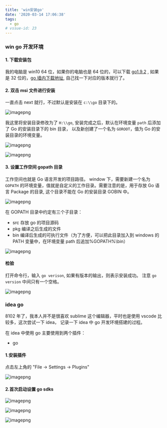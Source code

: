```yaml
---
title: 'win安装go'
date: '2020-03-14 17:06:38'
tags:
  - go
# vssue-id: 23
---
```


### win go 开发环境

#### 1. 下载安装包

我的电脑是 win10 64 位，如果你的电脑也是 64 位的，可以下载 [go1.9.2](https://www.golangtc.com/static/go/1.9.2/go1.9.2.windows-amd64.msi) , 如果是 32 位的，[go 墙内下载地址](http://www.golangtc.com/download), 自己找一下对应的版本就行了。

#### 2. 双击 msi 文件进行安装

一直点击 next 就行，不过默认是安装在 `c:\\go` 目录下的。

![imagepng](https://chatflow-files-cdn-1256085166.file.myqcloud.com/aHR0cDovL21lZGlhLnpoaWppYW56aGFuZy5jbi8vZmlsZS8yMDE4LzEwLzY1ODJmY2YxYTJiYzRlNmNiMDc0MjgyMDkxNWQ3ZjFhX2ltYWdlLnBuZw.png)

我这里将安装目录修改为了 `H:\\go`, 安装完成之后，默认在环境变量 `path` 后添加了 Go 的安装目录下的 bin 目录， 以及新创建了一个名为 `GOROOT`，值为 Go 的安装目录的环境变量。

![imagepng](https://chatflow-files-cdn-1256085166.file.myqcloud.com/aHR0cDovL21lZGlhLnpoaWppYW56aGFuZy5jbi8vZmlsZS8yMDE4LzEwLzlmZmQzMTRkNjU2ZjQ0YWQ4Mjg5MGQ1NmJkNmQxZjFlX2ltYWdlLnBuZw.png)

![imagepng](https://chatflow-files-cdn-1256085166.file.myqcloud.com/aHR0cDovL21lZGlhLnpoaWppYW56aGFuZy5jbi8vZmlsZS8yMDE4LzEwLzQwMGI1MzM4OTFhZDQ5ZWRhOWE4ZThiYWIxZTkwNjRlX2ltYWdlLnBuZw.png)

#### 3. 设置工作空间 gopath 目录

工作空间也就是 Go 语言开发的项目路径。 window 下，需要新建一个名为 `GOPATH` 的环境变量，值就是自定义的工作目录。需要注意的是，用于存放 Go 语言 Package 的目录, 这个目录不能在 Go 的安装目录 GOBIN 中。

![imagepng](https://chatflow-files-cdn-1256085166.file.myqcloud.com/aHR0cDovL21lZGlhLnpoaWppYW56aGFuZy5jbi8vZmlsZS8yMDE4LzEwL2E3MmE5MDM1NzIzNjRhZTI4N2Y4MWFjMzg1MzVlOTkxX2ltYWdlLnBuZw.png)

在 GOPATH 目录中约定有三个子目录：

- src 存放 go 的项目源码
- pkg 编译之后生成的文件
- bin 编译后生成的可执行文件（为了方便，可以把此目录加入到 windows 的 PATH 变量中，在环境变量 path 后追加%GOPATH%\bin）

![imagepng](https://chatflow-files-cdn-1256085166.file.myqcloud.com/aHR0cDovL21lZGlhLnpoaWppYW56aGFuZy5jbi8vZmlsZS8yMDE4LzEwL2YxMmVjNmFkZmI5OTQ2OTA4YzcyYzYyM2Y5ZTU2NTQzX2ltYWdlLnBuZw.png)

#### 检验

打开命令行，输入 `go verison`, 如果有版本的输出，则表示安装成功。 注意 `go version` 中间只有一个空格。

![imagepng](https://chatflow-files-cdn-1256085166.file.myqcloud.com/aHR0cDovL21lZGlhLnpoaWppYW56aGFuZy5jbi8vZmlsZS8yMDE4LzEwL2FlMGE3NWEwNzAwYjQxZTNiM2VhOWUzMjIxZTdmMTczX2ltYWdlLnBuZw.png)

### idea go

8102 年了，我本人并不是很喜欢 sublime 这个编辑器，平时也是使用 vscode 比较多，这次尝试一下 idea， 记录一下 idea 中 go 开发环境搭建的过程。

在 idea 中使用 go 主要使用到两个插件：

- go

#### 1.安装插件

点击左上角的 "File -> Settings -> Plugins"

![imagepng](https://chatflow-files-cdn-1256085166.file.myqcloud.com/aHR0cDovL21lZGlhLnpoaWppYW56aGFuZy5jbi8vZmlsZS8yMDE4LzEwL2U0ZWNlYjMxNjA4ZjQ2ODJiNjQ3NmE3ZWNlODQ4ZjRiX2ltYWdlLnBuZw.png)

#### 2.首次启动设置 go sdks

![imagepng](https://chatflow-files-cdn-1256085166.file.myqcloud.com/aHR0cDovL21lZGlhLnpoaWppYW56aGFuZy5jbi8vZmlsZS8yMDE4LzEwL2Y1Y2RlNmFlODg3OTQzZmNiOTllNmY3NDk5MGQzOGY4X2ltYWdlLnBuZw.png)

![imagepng](https://chatflow-files-cdn-1256085166.file.myqcloud.com/aHR0cDovL21lZGlhLnpoaWppYW56aGFuZy5jbi8vZmlsZS8yMDE4LzEwLzE2ZDg1ZGQxOGNkMDQzMjJiMDE1MzNhZGE1NzZiZDQxX2ltYWdlLnBuZw.png)

![imagepng](https://chatflow-files-cdn-1256085166.file.myqcloud.com/aHR0cDovL21lZGlhLnpoaWppYW56aGFuZy5jbi8vZmlsZS8yMDE4LzEwLzViYmEzZDIzNzQ3ODQ4M2RhYmFjMmM3ODJmOWM4MTI2X2ltYWdlLnBuZw.png)
